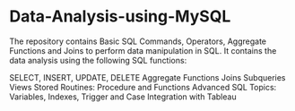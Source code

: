 # Data-Analysis-using-MySQL
The repository contains Basic SQL Commands, Operators, Aggregate Functions and Joins to perform data manipulation in SQL. It contains the data analysis using the following SQL functions:

SELECT, INSERT, UPDATE, DELETE
Aggregate Functions
Joins
Subqueries
Views
Stored Routines: Procedure and Functions
Advanced SQL Topics: Variables, Indexes, Trigger and Case
Integration with Tableau
